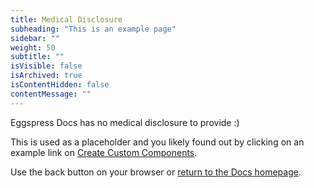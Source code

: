 ```yaml
---
title: Medical Disclosure
subheading: "This is an example page"
sidebar: ""
weight: 50
subtitle: ""
isVisible: false
isArchived: true
isContentHidden: false
contentMessage: ""
---
```


Eggspress Docs has no medical disclosure to provide :)

This is used as a placeholder and you likely found out by clicking on an example link on [Create Custom Components](my_posts/guide/create-custom-components.md).

Use the back button on your browser or [return to the Docs homepage](/).
